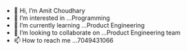 - 👋 Hi, I’m Amit Choudhary
- 👀 I’m interested in ...Programming
- 🌱 I’m currently learning ...Product Engineering
- 💞️ I’m looking to collaborate on ...Product Engineering team
- 📫 How to reach me ...7049431066

<!---
Vickyamit/Vickyamit is a ✨ special ✨ repository because its `README.md` (this file) appears on your GitHub profile.
You can click the Preview link to take a look at your changes.
--->
